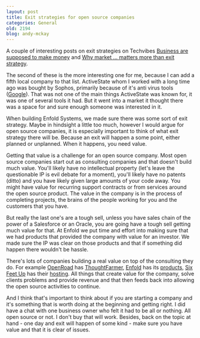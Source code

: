 ```yaml
---
layout: post
title: Exit strategies for open source companies
categories: General
old: 2194
blog: andy-mckay
---
```

<p>A couple of interesting posts on exit strategies on Techvibes <a href="http://www.techvibes.com/blog/businesses-are-supposed-to-make-money">Business are supposed to make money</a> and <a href="http://www.techvibes.com/blog/four-case-studies-why-market-and-capability-awareness-matters-more-than-exit-strategy">Why market ... matters more than exit strategy</a>.</p>
<p>The second of these is the more interesting one for me, because I can add a fifth local company to that list. ActiveState whom I worked with a long time ago was bought by Sophos, primarily because of it's anti virus tools (<a href="https://www.google.com/search?client=safari&rls=en-us&q=activestate+buys+sophos&ie=UTF-8&oe=UTF-8">Google</a>). That was not one of the main things ActiveState was known for, it was one of several tools it had. But it went into a market it thought there was a space for and sure enough someone was interested in it.</p>
<p>When building Enfold Systems, we made sure there was some sort of exit strategy. Maybe in hindsight a little too much, however I would argue for open source companies, it is especially important to think of what exit strategy there will be. Because an exit will happen a some point, either planned or unplanned. When it happens, you need value.</p>
<p>Getting that value is a challenge for an open source company. Most open source companies start out as consulting companies and that doesn't build much value. You'll likely have no intellectual property (let's leave the questionable IP is evil debate for a moment), you'll likely have no patents (ditto) and you have likely given large amounts of your code away. You might have value for recurring support contracts or from services around the open source product. The value in the company is in the process of completing projects, the brains of the people working for you and the customers that you have.</p>
<p>But really the last one's are a tough sell, unless you have sales chain of the power of a Salesforce or an Oracle, you are going have a tough sell getting much value for that. At Enfold we put time and effort into making sure that we had products that provided the company with value for an investor. We made sure the IP was clear on those products and that if something did happen there wouldn't be hassle.</p>
<p>There's lots of companies building a real value on top of the consulting they do. For example <a href="http://www.openroad.ca/">OpenRoad</a> has <a href="http://www.thoughtfarmer.com/">ThoughtFarmer</a>, <a href="http://www.enfoldsystems.com/">Enfold</a> has its <a href="http://www.enfoldsystems.com/software/">products</a>, <a href="http://www.sixfeetup.com/">Six Feet Up</a> has their <a href="http://www.sixfeetup.com/hosting">hosting</a>. All things that create value for the company, solve clients problems and provide revenue and that then feeds back into allowing the open source activities to continue.</p>
<p>And I think that's important to think about if you are starting a company and it's something that is worth doing at the beginning and getting right. I did have a chat with one business owner who felt it had to be all or nothing. All open source or not. I don't buy that will work. Besides, back on the topic at hand - one day and exit will happen of some kind - make sure you have value and that it is clear of issues.</p>